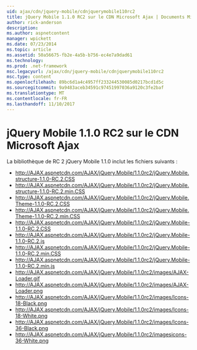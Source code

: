 ```yaml
---
uid: ajax/cdn/jquery-mobile/cdnjquerymobile110rc2
title: jQuery Mobile 1.1.0 RC2 sur le CDN Microsoft Ajax | Documents Microsoft
author: rick-anderson
description: 
ms.author: aspnetcontent
manager: wpickett
ms.date: 07/23/2014
ms.topic: article
ms.assetid: 50a56675-fb2e-4a5b-b756-ec4e7a9dad61
ms.technology: 
ms.prod: .net-framework
msc.legacyurl: /ajax/cdn/jquery-mobile/cdnjquerymobile110rc2
msc.type: content
ms.openlocfilehash: 89bc6d1a4c4957ff233244530085d0217bcd1d5c
ms.sourcegitcommit: 9a9483aceb34591c97451997036a9120c3fe2baf
ms.translationtype: MT
ms.contentlocale: fr-FR
ms.lasthandoff: 11/10/2017
---
```

<a name="jquery-mobile-110-rc2-on-the-microsoft-ajax-cdn"></a>jQuery Mobile 1.1.0 RC2 sur le CDN Microsoft Ajax
====================
La bibliothèque de RC 2 jQuery Mobile 1.1.0 inclut les fichiers suivants :

- http://AJAX.aspnetcdn.com/AJAX/jQuery.Mobile/1.1.0rc2/jQuery.Mobile.structure-1.1.0-RC.2.CSS
- http://AJAX.aspnetcdn.com/AJAX/jQuery.Mobile/1.1.0rc2/jQuery.Mobile.structure-1.1.0-RC.2.min.CSS
- http://AJAX.aspnetcdn.com/AJAX/jQuery.Mobile/1.1.0rc2/jQuery.Mobile.Theme-1.1.0-RC.2.CSS
- http://AJAX.aspnetcdn.com/AJAX/jQuery.Mobile/1.1.0rc2/jQuery.Mobile.Theme-1.1.0-RC.2.min.CSS
- http://AJAX.aspnetcdn.com/AJAX/jQuery.Mobile/1.1.0rc2/jQuery.Mobile-1.1.0-RC.2.CSS
- http://AJAX.aspnetcdn.com/AJAX/jQuery.Mobile/1.1.0rc2/jQuery.Mobile-1.1.0-RC.2.js
- http://AJAX.aspnetcdn.com/AJAX/jQuery.Mobile/1.1.0rc2/jQuery.Mobile-1.1.0-RC.2.min.CSS
- http://AJAX.aspnetcdn.com/AJAX/jQuery.Mobile/1.1.0rc2/jQuery.Mobile-1.1.0-RC.2.min.js
- http://AJAX.aspnetcdn.com/AJAX/jQuery.Mobile/1.1.0rc2/images/AJAX-Loader.gif
- http://AJAX.aspnetcdn.com/AJAX/jQuery.Mobile/1.1.0rc2/images/AJAX-Loader.png
- http://AJAX.aspnetcdn.com/AJAX/jQuery.Mobile/1.1.0rc2/images/Icons-18-Black.png
- http://AJAX.aspnetcdn.com/AJAX/jQuery.Mobile/1.1.0rc2/images/Icons-18-White.png
- http://AJAX.aspnetcdn.com/AJAX/jQuery.Mobile/1.1.0rc2/images/Icons-36-Black.png
- http://AJAX.aspnetcdn.com/AJAX/jQuery.Mobile/1.1.0rc2/imagesicons-36-White.png
